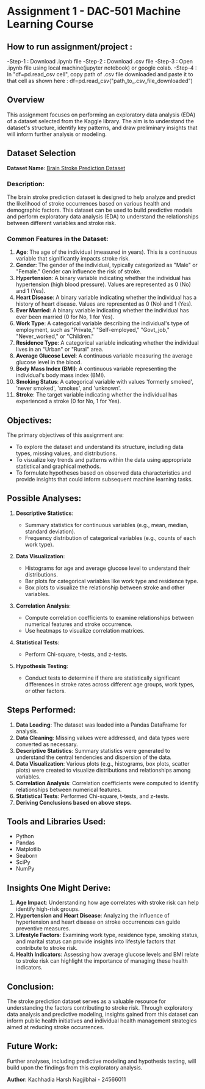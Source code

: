 # Assignment 1 - DAC-501 Machine Learning Course 

## How to run assignment/project :
-Step-1 : Download .ipynb file
-Step-2 : Download .csv file
-Step-3 : Open .ipynb file using local machine(jupyter notebook) or google colab.
-Step-4 : In "df=pd.read_csv cell", copy path of .csv file downloaded and paste it to that cell as shown here : df=pd.read_csv("path_to_.csv_file_downloaded")

## Overview 
This assignment focuses on performing an exploratory data analysis (EDA) of a dataset selected from the Kaggle library. The aim is to understand the dataset's structure, identify key patterns, and draw preliminary insights that will inform further analysis or modeling.

## Dataset Selection

**Dataset Name**: [Brain Stroke Prediction Dataset](https://www.kaggle.com/datasets/fedesoriano/stroke-prediction-dataset?resource=download)

### Description: 
The brain stroke prediction dataset is designed to help analyze and predict the likelihood of stroke occurrences based on various health and demographic factors. This dataset can be used to build predictive models and perform exploratory data analysis (EDA) to understand the relationships between different variables and stroke risk.

### Common Features in the Dataset:
1. **Age**: The age of the individual (measured in years). This is a continuous variable that significantly impacts stroke risk.
2. **Gender**: The gender of the individual, typically categorized as "Male" or "Female." Gender can influence the risk of stroke.
3. **Hypertension**: A binary variable indicating whether the individual has hypertension (high blood pressure). Values are represented as 0 (No) and 1 (Yes).
4. **Heart Disease**: A binary variable indicating whether the individual has a history of heart disease. Values are represented as 0 (No) and 1 (Yes).
5. **Ever Married**: A binary variable indicating whether the individual has ever been married (0 for No, 1 for Yes).
6. **Work Type**: A categorical variable describing the individual's type of employment, such as "Private," "Self-employed," "Govt_job," "Never_worked," or "Children."
7. **Residence Type**: A categorical variable indicating whether the individual lives in an "Urban" or "Rural" area.
8. **Average Glucose Level**: A continuous variable measuring the average glucose level in the blood.
9. **Body Mass Index (BMI)**: A continuous variable representing the individual's body mass index (BMI).
10. **Smoking Status**: A categorical variable with values 'formerly smoked', 'never smoked', 'smokes', and 'unknown'.
11. **Stroke**: The target variable indicating whether the individual has experienced a stroke (0 for No, 1 for Yes).

## Objectives:
The primary objectives of this assignment are: 
- To explore the dataset and understand its structure, including data types, missing values, and distributions. 
- To visualize key trends and patterns within the data using appropriate statistical and graphical methods. 
- To formulate hypotheses based on observed data characteristics and provide insights that could inform subsequent machine learning tasks.

## Possible Analyses: 
1. **Descriptive Statistics**:
   - Summary statistics for continuous variables (e.g., mean, median, standard deviation).
   - Frequency distribution of categorical variables (e.g., counts of each work type).
   
2. **Data Visualization**:
   - Histograms for age and average glucose level to understand their distributions.
   - Bar plots for categorical variables like work type and residence type.
   - Box plots to visualize the relationship between stroke and other variables.
   
3. **Correlation Analysis**:
   - Compute correlation coefficients to examine relationships between numerical features and stroke occurrence.
   - Use heatmaps to visualize correlation matrices.

4. **Statistical Tests**: 
   - Perform Chi-square, t-tests, and z-tests.

5. **Hypothesis Testing**:
   - Conduct tests to determine if there are statistically significant differences in stroke rates across different age groups, work types, or other factors.

## Steps Performed:
1. **Data Loading**: The dataset was loaded into a Pandas DataFrame for analysis.
2. **Data Cleaning**: Missing values were addressed, and data types were converted as necessary.
3. **Descriptive Statistics**: Summary statistics were generated to understand the central tendencies and dispersion of the data.
4. **Data Visualization**: Various plots (e.g., histograms, box plots, scatter plots) were created to visualize distributions and relationships among variables.
5. **Correlation Analysis**: Correlation coefficients were computed to identify relationships between numerical features.
6. **Statistical Tests**: Performed Chi-square, t-tests, and z-tests.
7. **Deriving Conclusions based on above steps.**

## Tools and Libraries Used: 
- Python
- Pandas
- Matplotlib
- Seaborn
- SciPy
- NumPy

## Insights One Might Derive:

1. **Age Impact**: Understanding how age correlates with stroke risk can help identify high-risk groups.
2. **Hypertension and Heart Disease**: Analyzing the influence of hypertension and heart disease on stroke occurrences can guide preventive measures.
3. **Lifestyle Factors**: Examining work type, residence type, smoking status, and marital status can provide insights into lifestyle factors that contribute to stroke risk.
4. **Health Indicators**: Assessing how average glucose levels and BMI relate to stroke risk can highlight the importance of managing these health indicators.

## Conclusion:
The stroke prediction dataset serves as a valuable resource for understanding the factors contributing to stroke risk. Through exploratory data analysis and predictive modeling, insights gained from this dataset can inform public health initiatives and individual health management strategies aimed at reducing stroke occurrences.

## Future Work:
Further analyses, including predictive modeling and hypothesis testing, will build upon the findings from this exploratory analysis.

**Author**: Kachhadia Harsh Nagjibhai - 24566011
